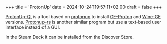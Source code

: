 +++
title = 'ProtonUp'
date = 2024-10-24T19:57:11+02:00
draft = false
+++

[ProtonUp-Qt](https://github.com/DavidoTek/ProtonUp-Qt) is a tool based on [protonup](https://github.com/AUNaseef/protonup) to install [GE-Proton](https://github.com/GloriousEggroll/proton-ge-custom) and [Wine-GE](https://github.com/GloriousEggroll/wine-ge-custom) versions. [Protonup-rs](https://github.com/auyer/Protonup-rs) is another similar program but use a text-based user interface instead of a GUI.

In the Steam Deck it can be installed from the Discover Store.
